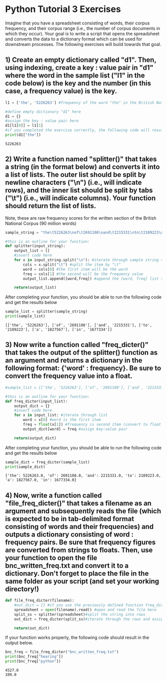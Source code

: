 # Python Tutorial 3 Exercises
 Imagine that you have a spreadsheet consisting of words, their corpus frequency, and their corpus range (i.e., the number of corpus documents in which they occur). Your goal is to write a script that opens the spreadsheet and converts the data to a dictionary format which can be used for downstream processes. The following exercises will build towards that goal.

## 1) Create an empty dictionary called "d1". Then, using indexing, create a key : value pair in "d1" where the word in the sample list ("l1" in the code below) is the key and the number (in this case, a frequency value) is the key.

```python
l1 = ['the', '5226263'] #frequency of the word "the" in the British National Corpus (BNC)

#define empty dictionary "d1" here
d1 = {}
#assign the key : value pair here
d1[l1[0]] = l1[1]
#if you completed the exercise correctly, the following code will result in the output below
print(d1["the"])
```

```
5226263
```

## 2) Write a function named "splitter()" that takes a string (in the format below) and converts it into a list of lists. The outer list should be split by newline characters ("\n") (i.e., will indicate rows), and the inner list should be split by tabs ("\t") (i.e., will indicate columns). Your function should return the list of lists.


Note, these are raw frequency scores for the written section of the British National Corpus (90 million words)

```python
sample_string = "the\t5226263\nof\t2691108\nand\t2215331\nto\t2189223\na\t1827567\nin\t1677334"

#this is an outline for your function:
def splitter(input_string):
	output_list = []
	#insert code here
	for x in input_string.split("\n"): #iterate through sample string split by "\n"
		cols = x.split("\t") #split the item by "\t"
		word = cols[0] #the first item will be the word
		freq = cols[1] #the second will be the frequency value
		output_list.append([word,freq]) #append the [word, freq] list to the output list

	return(output_list)
```

After completing your function, you should be able to run the following code and get the results below

```python
sample_list = splitter(sample_string)
print(sample_list)
```

```
[['the', '5226263'], ['of', '2691108'], ['and', '2215331'], ['to', '2189223'], ['a', '1827567'], ['in', '1677334']]
```

## 3) Now write a function called "freq_dicter()" that takes the output of the splitter() function as an argument and returns a dictionary in the following format: {'word' : frequency}. Be sure to convert the frequency value into a float.

```python
#sample_list = [['the', '5226263'], ['of', '2691108'], ['and', '2215331'], ['to', '2189223'], ['a', '1827567'], ['in', '1677334']]

#this is an outline for your function:
def freq_dicter(input_list):
	output_dict = {}
	#insert code here
	for x in input_list: #iterate through list
		word = x[0] #word is the first item
		freq = float(x[1]) #frequency is second item (convert to float using float())
		output_dict[word] = freq #assign key:value pair

	return(output_dict)
```

After completing your function, you should be able to run the following code and get the results below

```python
sample_dict = freq_dicter(sample_list)
print(sample_dict)
```

```
{'the': 5226263.0, 'of': 2691108.0, 'and': 2215331.0, 'to': 2189223.0, 'a': 1827567.0, 'in': 1677334.0}
```
## 4) Now, write a function called "file_freq_dicter()" that takes a filename as an argument and subsequently reads the file (which is expected to be in tab-delimited format consisting of words and their frequencies) and outputs a dictionary consisting of word : frequency pairs. Be sure that frequency figures are converted from strings to floats. Then, use your function to open the file bnc_written_freq.txt and convert it to a dictionary. Don't forget to place the file in the same folder as your script (and set your working directory!)

```python
def file_freq_dicter(filename):
	#out_dict = {} #if you use the previously defined function freq_dicter() this is not necessary
	spreadsheet = open(filename).read() #open and read the file here
	split_ss = splitter(spreadsheet)#split the string into rows
	out_dict = freq_dicter(split_ss)#iterate through the rows and assign the word as the key and the frequency as the value

	return(out_dict)
```

If your function works properly, the following code should result in the output below.

```python
bnc_freq = file_freq_dicter("bnc_written_freq.txt")
print(bnc_freq["hearing"])
print(bnc_freq["python"])
```

```
4527.0
109.0
```

